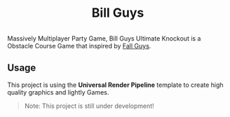 <h1 align="center">Bill Guys</h1>

![]()

Massively Multiplayer Party Game, Bill Guys Ultimate Knockout is a Obstacle Course Game that inspired by [Fall Guys](https://www.fallguys.com/).

## Usage

This project is using the **Universal Render Pipeline** template to create high quality graphics and lightly Games.

> Note: This project is still under development!
